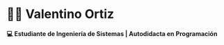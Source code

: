 # 👨‍💻 Valentino Ortiz

**💻 Estudiante de Ingeniería de Sistemas | Autodidacta en Programación**

<!-- Hola, soy Valentino, un estudiante de Ingeniería de Sistemas apasionado por la tecnología y el desarrollo de software. Actualmente, estoy aprendiendo diferentes lenguajes de programación de manera semiformal por mi cuenta, lo que me ha permitido explorar diversas áreas del desarrollo web y del software.

Estoy siempre buscando nuevas oportunidades para mejorar mis habilidades y colaborar en proyectos interesantes. Me encanta resolver problemas y enfrentar nuevos desafíos en el mundo de la programación. -->
